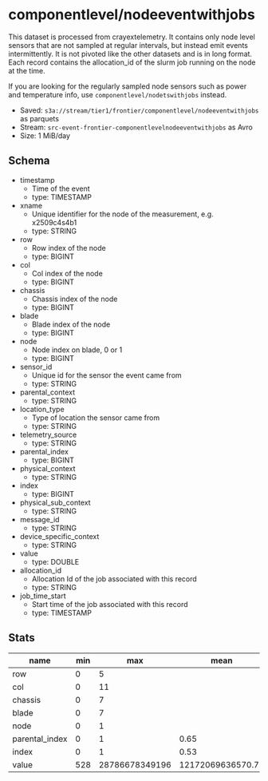 # componentlevel/nodeeventwithjobs
This dataset is processed from crayextelemetry. It contains only node level sensors that are not
sampled at regular intervals, but instead emit events intermittently. It is not pivoted like the
other datasets and is in long format. Each record contains the allocation_id of the slurm job
running on the node at the time.

If you are looking for the regularly sampled node sensors such as power and temperature info, use
`componentlevel/nodetswithjobs` instead.

- Saved: `s3a://stream/tier1/frontier/componentlevel/nodeeventwithjobs` as parquets
- Stream: `src-event-frontier-componentlevelnodeeventwithjobs` as Avro
- Size: 1 MiB/day

## Schema

- timestamp
    - Time of the event
    - type: TIMESTAMP
- xname
    - Unique identifier for the node of the measurement, e.g. x2509c4s4b1
    - type: STRING
- row
    - Row index of the node
    - type: BIGINT
- col
    - Col index of the node
    - type: BIGINT
- chassis
    - Chassis index of the node
    - type: BIGINT
- blade
    - Blade index of the node
    - type: BIGINT
- node
    - Node index on blade, 0 or 1
    - type: BIGINT
- sensor_id
    - Unique id for the sensor the event came from
    - type: STRING
- parental_context
    - type: STRING
- location_type
    - Type of location the sensor came from
    - type: STRING
- telemetry_source
    - type: STRING
- parental_index
    - type: BIGINT
- physical_context
    - type: STRING
- index
    - type: BIGINT
- physical_sub_context
    - type: STRING
- message_id
    - type: STRING
- device_specific_context
    - type: STRING
- value
    - type: DOUBLE
- allocation_id
    - Allocation Id of the job associated with this record
    - type: STRING
- job_time_start
    - Start time of the job associated with this record
    - type: TIMESTAMP

## Stats

|name          |min|max           |mean             |median   |stddev           |
|--------------|---|--------------|-----------------|---------|-----------------|
|row           |0  |5             |                 |         |                 |
|col           |0  |11            |                 |         |                 |
|chassis       |0  |7             |                 |         |                 |
|blade         |0  |7             |                 |         |                 |
|node          |0  |1             |                 |         |                 |
|parental_index|0  |1             |0.65             |1        |0.48             |
|index         |0  |1             |0.53             |1        |0.5              |
|value         |528|28786678349196|12172069636570.75|1416165.5|14189255172334.69|
